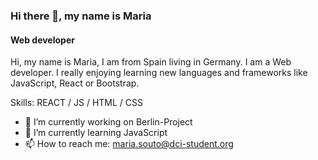 ### Hi there 👋, my name is Maria
#### Web developer
Hi, my name is Maria, I am from Spain living in Germany. I am a Web developer. I really enjoying learning new languages and frameworks like JavaScript, React or Bootstrap.



Skills: REACT / JS / HTML / CSS

- 🔭 I’m currently working on Berlin-Project 
- 🌱 I’m currently learning JavaScript 
- 📫 How to reach me: maria.souto@dci-student.org 




